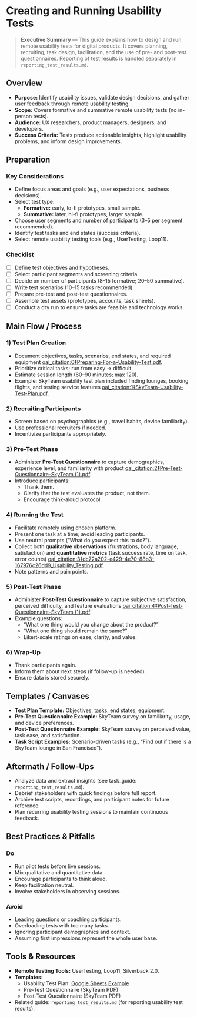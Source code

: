 # Creating and Running Usability Tests

> **Executive Summary** — This guide explains how to design and run remote usability tests for digital products. It covers planning, recruiting, task design, facilitation, and the use of pre- and post-test questionnaires. Reporting of test results is handled separately in `reporting_test_results.md`.

## Overview
- **Purpose:** Identify usability issues, validate design decisions, and gather user feedback through remote usability testing.
- **Scope:** Covers formative and summative remote usability tests (no in-person tests).
- **Audience:** UX researchers, product managers, designers, and developers.
- **Success Criteria:** Tests produce actionable insights, highlight usability problems, and inform design improvements.

## Preparation
### Key Considerations
- Define focus areas and goals (e.g., user expectations, business decisions).
- Select test type:
  - **Formative:** early, lo-fi prototypes, small sample.
  - **Summative:** later, hi-fi prototypes, larger sample.
- Choose user segments and number of participants (3–5 per segment recommended).
- Identify test tasks and end states (success criteria).
- Select remote usability testing tools (e.g., UserTesting, Loop11).

### Checklist
- [ ] Define test objectives and hypotheses.
- [ ] Select participant segments and screening criteria.
- [ ] Decide on number of participants (8–15 formative; 20–50 summative).
- [ ] Write test scenarios (10–15 tasks recommended).
- [ ] Prepare pre-test and post-test questionnaires.
- [ ] Assemble test assets (prototypes, accounts, task sheets).
- [ ] Conduct a dry run to ensure tasks are feasible and technology works.

## Main Flow / Process
### 1) Test Plan Creation
- Document objectives, tasks, scenarios, end states, and required equipment [oai_citation:0‡Preparing-For-a-Usability-Test.pdf](file-service://file-HUtUDe9L1Wk6685SxTR1p7).
- Prioritize critical tasks; run from easy → difficult.
- Estimate session length (60–90 minutes; max 120).
- Example: SkyTeam usability test plan included finding lounges, booking flights, and testing service features [oai_citation:1‡SkyTeam-Usability-Test-Plan.pdf](file-service://file-QrUrhmUqeuGr4drSh6AhKJ).

### 2) Recruiting Participants
- Screen based on psychographics (e.g., travel habits, device familiarity).
- Use professional recruiters if needed.
- Incentivize participants appropriately.

### 3) Pre-Test Phase
- Administer **Pre-Test Questionnaire** to capture demographics, experience level, and familiarity with product [oai_citation:2‡Pre-Test-Questionnaire-SkyTeam (1).pdf](file-service://file-3a13Aq7k3tqRbzMoR8j1Hp).
- Introduce participants:
  - Thank them.
  - Clarify that the test evaluates the product, not them.
  - Encourage think-aloud protocol.

### 4) Running the Test
- Facilitate remotely using chosen platform.
- Present one task at a time; avoid leading participants.
- Use neutral prompts (“What do you expect this to do?”).
- Collect both **qualitative observations** (frustrations, body language, satisfaction) and **quantitative metrics** (task success rate, time on task, error counts) [oai_citation:3‡dc72a202-e429-4e70-88b3-167976c26dd9_Usability_Testing.pdf](file-service://file-M91U5ZiDgrmnJ2vqjwPHte).
- Note patterns and pain points.

### 5) Post-Test Phase
- Administer **Post-Test Questionnaire** to capture subjective satisfaction, perceived difficulty, and feature evaluations [oai_citation:4‡Post-Test-Questionnaire-SkyTeam (1).pdf](file-service://file-1CsBuGrSdaHhaaWP8MEVxn).
- Example questions:
  - “What one thing would you change about the product?”
  - “What one thing should remain the same?”
  - Likert-scale ratings on ease, clarity, and value.

### 6) Wrap-Up
- Thank participants again.
- Inform them about next steps (if follow-up is needed).
- Ensure data is stored securely.

## Templates / Canvases
- **Test Plan Template:** Objectives, tasks, end states, equipment.
- **Pre-Test Questionnaire Example:** SkyTeam survey on familiarity, usage, and device preferences.
- **Post-Test Questionnaire Example:** SkyTeam survey on perceived value, task ease, and satisfaction.
- **Task Script Examples:** Scenario-driven tasks (e.g., “Find out if there is a SkyTeam lounge in San Francisco”).

## Aftermath / Follow-Ups
- Analyze data and extract insights (see task_guide: `reporting_test_results.md`).
- Debrief stakeholders with quick findings before full report.
- Archive test scripts, recordings, and participant notes for future reference.
- Plan recurring usability testing sessions to maintain continuous feedback.

## Best Practices & Pitfalls
### Do
- Run pilot tests before live sessions.
- Mix qualitative and quantitative data.
- Encourage participants to think aloud.
- Keep facilitation neutral.
- Involve stakeholders in observing sessions.

### Avoid
- Leading questions or coaching participants.
- Overloading tests with too many tasks.
- Ignoring participant demographics and context.
- Assuming first impressions represent the whole user base.

## Tools & Resources
- **Remote Testing Tools:** UserTesting, Loop11, Silverback 2.0.
- **Templates:**
  - Usability Test Plan: [Google Sheets Example](https://docs.google.com/spreadsheets/d/1i5KRwu0DGUFuWxnwk654cOyMOjDeRkB6kfrgaVs3exw/edit?usp=drivesdk)
  - Pre-Test Questionnaire (SkyTeam PDF)
  - Post-Test Questionnaire (SkyTeam PDF)
- Related guide: `reporting_test_results.md` (for reporting usability test results). 

